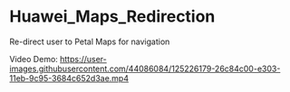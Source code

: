 # Huawei_Maps_Redirection
Re-direct user to Petal Maps for navigation

Video Demo: https://user-images.githubusercontent.com/44086084/125226179-26c84c00-e303-11eb-9c95-3684c652d3ae.mp4
